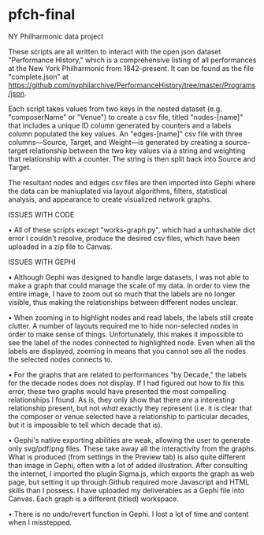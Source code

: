 # pfch-final
NY Philharmonic data project

These scripts are all written to interact with the open json dataset "Performance History," which is a comprehensive listing of all performances at the New York Philharmonic from 1842-present. It can be found as the file "complete.json" at https://github.com/nyphilarchive/PerformanceHistory/tree/master/Programs/json. 

Each script takes values from two keys in the nested dataset (e.g. "composerName" or "Venue") to create a csv file, titled "nodes-[name]" that includes a unique ID column generated by counters and a labels column populated the key values. An "edges-[name]" csv file with three columns—Source, Target, and Weight—is generated by creating a source-target relationship between the two key values via a string and weighting that relationship with a counter. The string is then split back into Source and Target.   

The resultant nodes and edges csv files are then imported into Gephi where the data can be maniuplated via layout algorithms, filters, statistical analysis, and appearance to create visualized network graphs. 

ISSUES WITH CODE

• All of these scripts except "works-graph.py", which had a unhashable dict error I couldn't resolve, produce the desired csv files, which have been uploaded in a zip file to Canvas.

ISSUES WITH GEPHI

• Although Gephi was designed to handle large datasets, I was not able to make a graph that could manage the scale of my data. In order to view the entire image, I have to zoom out so much that the labels are no longer visible, thus making the relationships between different nodes unclear. 

• When zooming in to highlight nodes and read labels, the labels still create clutter. A number of layouts required me to hide non-selected nodes in order to make sense of things. Unfortunately, this makes it impossible to see the label of the nodes connected to highlighted node. Even when all the labels are displayed, zooming in means that you cannot see all the nodes the selected nodes connects to.

• For the graphs that are related to performances "by Decade," the labels for the decade nodes does not display. If I had figured out how to fix this error, these two graphs would have presented the most compelling relationships I found. As is, they only show that there *are* a interesting relationship present, but not *what* exactly they represent (i.e. it is clear that the composer or venue selected have a relationship to particular decades, but it is impossible to tell which decade that is).

• Gephi's native exporting abilities are weak, allowing the user to generate only svg/pdf/png files. These take away all the interactivity from the graphs. What is produced (from settings in the Preview tab) is also quite different than image in Gephi, often with a lot of added illustration. After consulting the internet, I imported the plugin Sigma.js, which exports the graph as web page, but setting it up through Github required more Javascript and HTML skills than I possess. I have uploaded my deliverables as a Gephi file into Canvas. Each graph is a different (titled) workspace.  

• There is no undo/revert function in Gephi. I lost a lot of time and content when I misstepped.  
